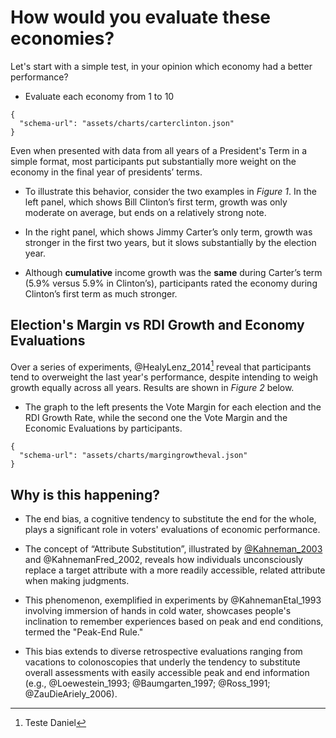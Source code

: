 # How would you evaluate these economies?
Let's start with a simple test, in your opinion which economy had a better performance?

- Evaluate each economy from 1 to 10

```vegalite
{
  "schema-url": "assets/charts/carterclinton.json"
}
```

Even when presented with data from all years of a President's Term in a simple format, most participants put substantially more weight on the economy in the final year of presidents’ terms.

- To illustrate this behavior, consider the two examples in *Figure 1*. In the left panel, which shows Bill Clinton’s first term, growth was only moderate on average, but ends on a relatively strong note. 

- In the right panel, which shows Jimmy Carter’s only term, growth was stronger in the first two years, but it slows substantially by the election year. 

- Although **cumulative** income growth was the **same** during Carter’s term (5.9% versus 5.9% in Clinton’s), participants rated the economy during Clinton’s first term as much stronger.


## Election's Margin vs RDI Growth and Economy Evaluations
Over a series of experiments, @HealyLenz_2014[^1] reveal that participants tend to overweight the last year's performance, despite intending to weigh growth equally across all years. Results are shown in *Figure 2* below.

- The graph to the left presents the Vote Margin for each election and the RDI Growth Rate, while the second one the Vote Margin and the Economic Evaluations by participants.

```vegalite
{
  "schema-url": "assets/charts/margingrowtheval.json"
}
```
## Why is this happening?
- The end bias, a cognitive tendency to substitute the end for the whole, plays a significant role in voters' evaluations of economic performance. 

- The concept of “Attribute Substitution”, illustrated by [@Kahneman_2003](https://journals.sagepub.com/doi/10.1111/j.1467-9280.1993.tb00589.x) and @KahnemanFred_2002, reveals how individuals unconsciously replace a target attribute with a more readily accessible, related attribute when making judgments.

- This phenomenon, exemplified in experiments by @KahnemanEtal_1993 involving immersion of hands in cold water, showcases people's inclination to remember experiences based on peak and end conditions, termed the "Peak-End Rule." 

- This bias extends to diverse retrospective evaluations ranging from vacations to colonoscopies that underly the tendency to substitute overall assessments with easily accessible peak and end information (e.g., @Loewestein_1993; @Baumgarten_1997; @Ross_1991; @ZauDieAriely_2006).


[^1]: Teste Daniel
